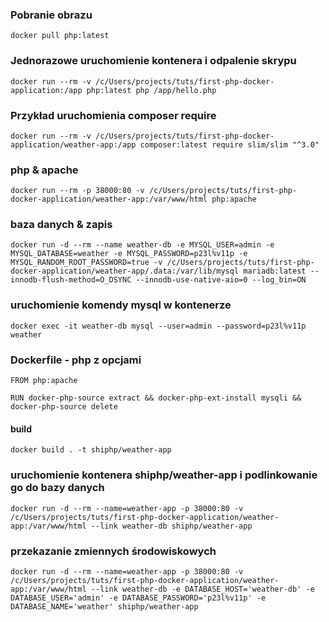 ### Pobranie obrazu
```docker pull php:latest```

### Jednorazowe uruchomienie kontenera i odpalenie skrypu
```docker run --rm -v /c/Users/projects/tuts/first-php-docker-application:/app php:latest php /app/hello.php```

### Przykład uruchomienia composer require
```docker run --rm -v /c/Users/projects/tuts/first-php-docker-application/weather-app:/app composer:latest require slim/slim "^3.0"```

### php & apache
```docker run --rm -p 38000:80 -v /c/Users/projects/tuts/first-php-docker-application/weather-app:/var/www/html php:apache```

### baza danych & zapis
```docker run -d --rm --name weather-db -e MYSQL_USER=admin -e MYSQL_DATABASE=weather -e MYSQL_PASSWORD=p23l%v11p -e MYSQL_RANDOM_ROOT_PASSWORD=true -v /c/Users/projects/tuts/first-php-docker-application/weather-app/.data:/var/lib/mysql mariadb:latest --innodb-flush-method=O_DSYNC --innodb-use-native-aio=0 --log_bin=ON```

### uruchomienie komendy mysql w kontenerze
```docker exec -it weather-db mysql --user=admin --password=p23l%v11p weather```

### Dockerfile - php z opcjami ###
```
FROM php:apache

RUN docker-php-source extract && docker-php-ext-install mysqli && docker-php-source delete
```

#### build ####
```docker build . -t shiphp/weather-app```

### uruchomienie kontenera shiphp/weather-app i podlinkowanie go do bazy danych ###
```docker run -d --rm --name=weather-app -p 38000:80 -v /c/Users/projects/tuts/first-php-docker-application/weather-app:/var/www/html --link weather-db shiphp/weather-app ```

### przekazanie zmiennych środowiskowych ###
```docker run -d --rm --name=weather-app -p 38000:80 -v /c/Users/projects/tuts/first-php-docker-application/weather-app:/var/www/html --link weather-db -e DATABASE_HOST='weather-db' -e DATABASE_USER='admin' -e DATABASE_PASSWORD='p23l%v11p' -e DATABASE_NAME='weather' shiphp/weather-app```
